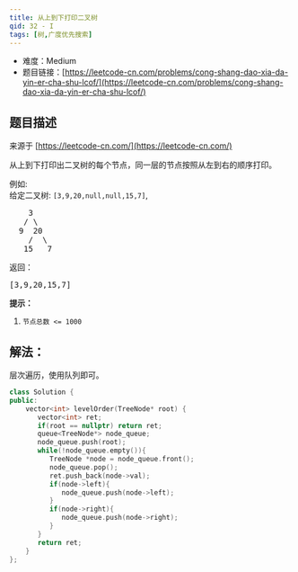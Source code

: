 ```yaml
---
title: 从上到下打印二叉树
qid: 32 - I
tags: [树,广度优先搜索]
---
```



- 难度：Medium
- 题目链接：[https://leetcode-cn.com/problems/cong-shang-dao-xia-da-yin-er-cha-shu-lcof/](https://leetcode-cn.com/problems/cong-shang-dao-xia-da-yin-er-cha-shu-lcof/)


## 题目描述

来源于 [https://leetcode-cn.com/](https://leetcode-cn.com/)

<p>从上到下打印出二叉树的每个节点，同一层的节点按照从左到右的顺序打印。</p>



<p>例如:<br>
给定二叉树:&nbsp;<code>[3,9,20,null,null,15,7]</code>,</p>

<pre>    3
   / \
  9  20
    /  \
   15   7
</pre>

<p>返回：</p>

<pre>[3,9,20,15,7]
</pre>



<p><strong>提示：</strong></p>

<ol>
	<li><code>节点总数 &lt;= 1000</code></li>
</ol>


## 解法：

层次遍历，使用队列即可。

```cpp
class Solution {
public:
    vector<int> levelOrder(TreeNode* root) {
       vector<int> ret;
       if(root == nullptr) return ret;
       queue<TreeNode*> node_queue;
       node_queue.push(root);
       while(!node_queue.empty()){
          TreeNode *node = node_queue.front();
          node_queue.pop();
          ret.push_back(node->val);
          if(node->left){
             node_queue.push(node->left);
          }
          if(node->right){
             node_queue.push(node->right);
          }
       }
       return ret;
    }
};
```